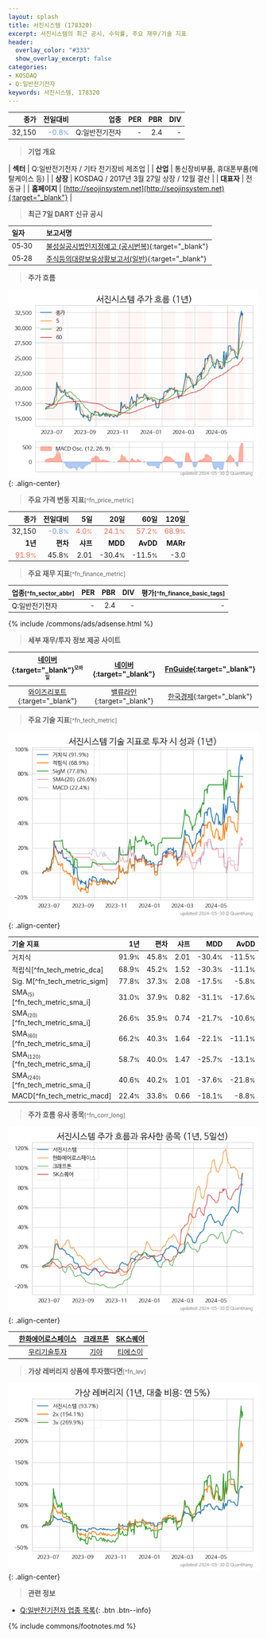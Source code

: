 ```yaml
---
layout: splash
title: 서진시스템 (178320)
excerpt: 서진시스템의 최근 공시, 수익률, 주요 재무/기술 지표
header:
  overlay_color: "#333"
  show_overlay_excerpt: false
categories:
- KOSDAQ
- Q:일반전기전자
keywords: 서진시스템, 178320
---
```


| **종가** | **전일대비** | **업종** | **PER** | **PBR** | **DIV** |
| -------: | -----------: | -------: | ------: | ------: | ------: |
| 32,150 | <span style="color: cornflowerblue">-0.8<small>%</small></span> | Q:일반전기전자 | - | 2.4 | - |

<!-- more -->


> **기업 개요**<a id="company"></a>

| <span style="white-space:nowrap;">**섹터**</span> | Q:일반전기전자 / 기타 전기장비 제조업 |
| <span style="white-space:nowrap;">**산업**</span> | 통신장비부품, 휴대폰부품(메탈케이스 등) |
| <span style="white-space:nowrap;">**상장**</span> | KOSDAQ / 2017년 3월 27일 상장 / 12월 결산 |
| <span style="white-space:nowrap;">**대표자**</span> | 전동규 |
| <span style="white-space:nowrap;">**홈페이지**</span> | [http://seojinsystem.net](http://seojinsystem.net){:target="_blank"} |


> **최근 7일 DART 신규 공시**<a id="dart"></a>

| **일자** |      | **보고서명** |
| :------- | :--- | :----------- |
| 05&#x2011;30 | | [불성실공시법인지정예고              (공시번복)](https://dart.fss.or.kr/dsaf001/main.do?rcpNo=20240530900760){:target="_blank"} |
| 05&#x2011;28 | | [주식등의대량보유상황보고서(일반)](https://dart.fss.or.kr/dsaf001/main.do?rcpNo=20240528000006){:target="_blank"} |


> **주가 흐름**<a id="price"></a>

![178320](/stock/images/178320.png){: .align-center}


> **주요 가격 변동 지표**<small>[^fn_price_metric]</small>

| **종가** | **전일대비** | **5일** | **20일** | **60일** | **120일** |
| -------: | -----------: | ------: | -------: | -------: | --------: |
| 32,150 | <span style="color: cornflowerblue">-0.8<small>%</small></span> | <span style="color: tomato">4.0<small>%</small></span> | <span style="color: tomato">24.1<small>%</small></span> | <span style="color: tomato">57.2<small>%</small></span> | <span style="color: tomato">68.9<small>%</small></span> |
| **1년** | **편차** | **샤프** | **MDD** | **AvDD** | **MARr** |
| <span style="color: tomato">91.9<small>%</small></span> | 45.8<small>%</small> | 2.01 | -30.4<small>%</small> | -11.5<small>%</small> | -3.0 |


> **주요 재무 지표**<small>[^fn_finance_metric]</small>

| **업종**<small>[^fn_sector_abbr]</small> | **PER** | **PBR** | **DIV** | **평가**<small>[^fn_finance_basic_tags]</small> |
| :--------------------------------------- | ------: | ------: | ------: | ----------------------------------------------: |
| Q:일반전기전자 | - | 2.4 | - | - |



{% include /commons/ads/adsense.html %}

> **세부 재무/투자 정보 제공 사이트**

| [네이버](https://m.stock.naver.com/domestic/stock/178320/finance/summary){:target="_blank"}<sup><small>모바일</small></sup> | [네이버](https://finance.naver.com/item/coinfo.naver?code=178320){:target="_blank"} | [FnGuide](https://comp.fnguide.com/SVO2/ASP/SVD_Invest.asp?gicode=A178320&MenuYn=Y){:target="_blank"} |
| :---: | :---: | :---: |
| [와이즈리포트](https://comp.wisereport.co.kr/company/c1040001.aspx?cmp_cd=178320){:target="_blank"} | [밸류라인](https://www.valueline.co.kr/finance/summary/178320){:target="_blank"} | [한국경제](https://markets.hankyung.com/stock/178320/financial-summary){:target="_blank"} |


> **주요 기술 지표**<small>[^fn_tech_metric]</small>


![178320](/stock/images/178320_tech.png){: .align-center}

| **기술 지표** | **1년** | **편차** | **샤프** | **MDD** | **AvDD** |
| :------------ | ------: | -----------: | -------: | ------: | -------: |
| 거치식 | 91.9<small>%</small> | 45.8<small>%</small> | 2.01 | -30.4<small>%</small> | -11.5<small>%</small> |
| 적립식[^fn_tech_metric_dca] | 68.9<small>%</small> | 45.2<small>%</small> | 1.52 | -30.3<small>%</small> | -11.1<small>%</small> |
| Sig. M[^fn_tech_metric_sigm] | 77.8<small>%</small> | 37.3<small>%</small> | 2.08 | -17.5<small>%</small> | -5.8<small>%</small> |
| SMA<small><sub>(5)</sub></small>[^fn_tech_metric_sma_i] | 31.0<small>%</small> | 37.9<small>%</small> | 0.82 | -31.1<small>%</small> | -17.6<small>%</small> |
| SMA<small><sub>(20)</sub></small>[^fn_tech_metric_sma_i] | 26.6<small>%</small> | 35.9<small>%</small> | 0.74 | -21.7<small>%</small> | -10.6<small>%</small> |
| SMA<small><sub>(60)</sub></small>[^fn_tech_metric_sma_i] | 66.2<small>%</small> | 40.3<small>%</small> | 1.64 | -22.1<small>%</small> | -11.1<small>%</small> |
| SMA<small><sub>(120)</sub></small>[^fn_tech_metric_sma_i] | 58.7<small>%</small> | 40.0<small>%</small> | 1.47 | -25.7<small>%</small> | -13.1<small>%</small> |
| SMA<small><sub>(240)</sub></small>[^fn_tech_metric_sma_i] | 40.6<small>%</small> | 40.2<small>%</small> | 1.01 | -37.6<small>%</small> | -21.8<small>%</small> |
| MACD[^fn_tech_metric_macd] | 22.4<small>%</small> | 33.8<small>%</small> | 0.66 | -18.1<small>%</small> | -8.8<small>%</small> |


> **주가 흐름 유사 종목**<a id="corr"></a><small>[^fn_corr_long]</small>

![178320](/stock/images/178320_corr.png){: .align-center}

|       | [한화에어로스페이스](/012450/) | [크래프톤](/259960/) | [SK스퀘어](/402340/) |
| :---: | :------------------------------------: | :------------------------------------: | :------------------------------------: |
|       | [우리기술투자](/041190/) | [기아](/000270/) | [티에스이](/131290/) |


> **가상 레버리지 상품에 투자했다면**<a id="2x"></a><small>[^fn_lev]</small>

![178320](/stock/images/178320_2x.png){: .align-center}


> **관련 정보**

- [Q:일반전기전자 업종 목록](/stats/sector/kosdaq_업종_일반전기전자_종목/){: .btn .btn--info}

{% include commons/footnotes.md %}